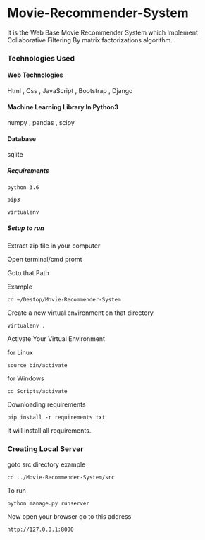 # Movie-Recommender-System
It is the Web Base Movie Recommender System which Implement Collaborative Filtering By matrix factorizations algorithm.

### Technologies Used

#### Web Technologies
Html , Css , JavaScript , Bootstrap , Django

#### Machine Learning Library In Python3
numpy , pandas , scipy

#### Database
sqlite

##### Requirements
```
python 3.6

pip3

virtualenv
```
##### Setup to run

Extract zip file in your computer

Open terminal/cmd promt

Goto that Path

Example

```
cd ~/Destop/Movie-Recommender-System
```
Create a new virtual environment on that directory

```
virtualenv .
```

Activate Your Virtual Environment

for Linux
```
source bin/activate
```
for Windows
```
cd Scripts/activate
```
Downloading requirements

```
pip install -r requirements.txt
```
It will install all requirements.

### Creating Local Server

goto src directory example

```
cd ../Movie-Recommender-System/src
```
To run
```
python manage.py runserver
```
Now open your browser go to this address
```
http://127.0.0.1:8000
```
